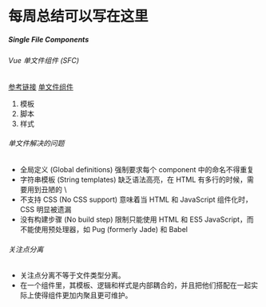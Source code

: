 # 每周总结可以写在这里
##### Single File Components
###### Vue 单文件组件 (SFC) 

[参考链接](https://vue-loader.vuejs.org/zh/spec.html#%E7%AE%80%E4%BB%8B)
[单文件组件](https://cn.vuejs.org/v2/guide/single-file-components.html#%E4%BB%8B%E7%BB%8D)
1. 模板 
2. 脚本
3. 样式

###### 单文件解决的问题
- 全局定义 (Global definitions) 强制要求每个 component 中的命名不得重复
- 字符串模板 (String templates) 缺乏语法高亮，在 HTML 有多行的时候，需要用到丑陋的 \
- 不支持 CSS (No CSS support) 意味着当 HTML 和 JavaScript 组件化时，CSS 明显被遗漏
- 没有构建步骤 (No build step) 限制只能使用 HTML 和 ES5 JavaScript，而不能使用预处理器，如 Pug (formerly Jade) 和 Babel

###### 关注点分离
- 关注点分离不等于文件类型分离。
- 在一个组件里，其模板、逻辑和样式是内部耦合的，并且把他们搭配在一起实际上使得组件更加内聚且更可维护。
